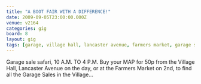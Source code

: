 ```yaml
---
title: "A BOOT FAIR WITH A DIFFERENCE!"
date: 2009-09-05T23:00:00.000Z
venue: v2164
categories: gig
board: 8
layout: gig
tags: [garage, village hall, lancaster avenue, farmers market, garage sales, village]
---
```

Garage sale safari, 10 A.M. TO 4 P.M.
Buy your MAP for 50p from the  Village Hall, Lancaster Avenue on the day, or at the Farmers Market on 2nd, to find all the Garage Sales in the Village...